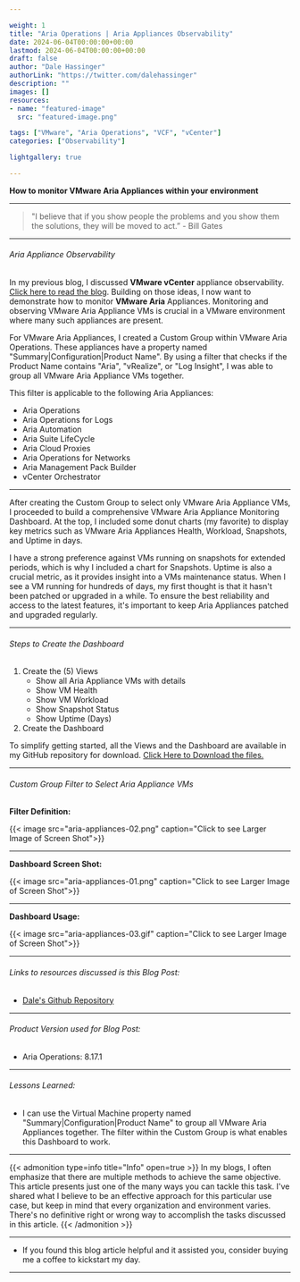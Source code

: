 ```yaml
---

weight: 1
title: "Aria Operations | Aria Appliances Observability"
date: 2024-06-04T00:00:00+00:00
lastmod: 2024-06-04T00:00:00+00:00
draft: false
author: "Dale Hassinger"
authorLink: "https://twitter.com/dalehassinger"
description: ""
images: []
resources:
- name: "featured-image"
  src: "featured-image.png"

tags: ["VMware", "Aria Operations", "VCF", "vCenter"]
categories: ["Observability"]

lightgallery: true

---
```


**How to monitor VMware Aria Appliances within your environment**

<!--more-->

---

>"I believe that if you show people the problems and you show them the solutions, they will be moved to act.” - Bill Gates

---

###### Aria Appliance Observability

In my previous blog, I discussed **VMware vCenter** appliance observability. [Click here to read the blog](https://www.vcrocs.info/vcenter-observability/). Building on those ideas, I now want to demonstrate how to monitor **VMware Aria** Appliances. Monitoring and observing VMware Aria Appliance VMs is crucial in a VMware environment where many such appliances are present.

For VMware Aria Appliances, I created a Custom Group within VMware Aria Operations. These appliances have a property named "Summary|Configuration|Product Name". By using a filter that checks if the Product Name contains "Aria", "vRealize", or "Log Insight", I was able to group all VMware Aria Appliance VMs together.

This filter is applicable to the following Aria Appliances:  
- Aria Operations  
- Aria Operations for Logs  
- Aria Automation
- Aria Suite LifeCycle
- Aria Cloud Proxies
- Aria Operations for Networks
- Aria Management Pack Builder
- vCenter Orchestrator

---

After creating the Custom Group to select only VMware Aria Appliance VMs, I proceeded to build a comprehensive VMware Aria Appliance Monitoring Dashboard. At the top, I included some donut charts (my favorite) to display key metrics such as VMware Aria Appliances Health, Workload, Snapshots, and Uptime in days.

I have a strong preference against VMs running on snapshots for extended periods, which is why I included a chart for Snapshots. Uptime is also a crucial metric, as it provides insight into a VMs maintenance status. When I see a VM running for hundreds of days, my first thought is that it hasn't been patched or upgraded in a while. To ensure the best reliability and access to the latest features, it's important to keep Aria Appliances patched and upgraded regularly.

---

###### Steps to Create the Dashboard  

1. Create the (5) Views  
   * Show all Aria Appliance VMs with details  
   * Show VM Health  
   * Show VM Workload  
   * Show Snapshot Status  
   * Show Uptime (Days)
2. Create the Dashboard

To simplify getting started, all the Views and the Dashboard are available in my GitHub repository for download. [Click Here to Download the files.](https://github.com/dalehassinger/unlocking-the-potential/tree/main/VMware-Aria-Operations/Dashboards/Aria-Appliances-Observability)  

---

###### Custom Group Filter to Select Aria Appliance VMs

**Filter Definition:**

{{< image src="aria-appliances-02.png" caption="Click to see Larger Image of Screen Shot">}}  

---

**Dashboard Screen Shot:**

{{< image src="aria-appliances-01.png" caption="Click to see Larger Image of Screen Shot">}}  

---

**Dashboard Usage:**

{{< image src="aria-appliances-03.gif" caption="Click to see Larger Image of Screen Shot">}}  

---

###### Links to resources discussed is this Blog Post: 
* [Dale's Github Repository](https://github.com/dalehassinger/unlocking-the-potential/tree/main/VMware-Aria-Operations/Dashboards/Aria-Appliances-Observability)    

---

###### Product Version used for Blog Post:
* Aria Operations: 8.17.1  

---

###### Lessons Learned:
* I can use the Virtual Machine property named "Summary|Configuration|Product Name" to group all VMware Aria Appliances together. The filter within the Custom Group is what enables this Dashboard to work.

---

{{< admonition type=info title="Info" open=true >}}
In my blogs, I often emphasize that there are multiple methods to achieve the same objective. This article presents just one of the many ways you can tackle this task. I've shared what I believe to be an effective approach for this particular use case, but keep in mind that every organization and environment varies. There's no definitive right or wrong way to accomplish the tasks discussed in this article.
{{< /admonition >}}

---

* If you found this blog article helpful and it assisted you, consider buying me a coffee to kickstart my day.  

<center>
<script type="text/javascript" src="https://cdnjs.buymeacoffee.com/1.0.0/button.prod.min.js" data-name="bmc-button" data-slug="dalehassinger" data-color="#FFDD00" data-emoji=""  data-font="Cookie" data-text="Buy me a coffee" data-outline-color="#000000" data-font-color="#000000" data-coffee-color="#ffffff" ></script>
</center>

---





